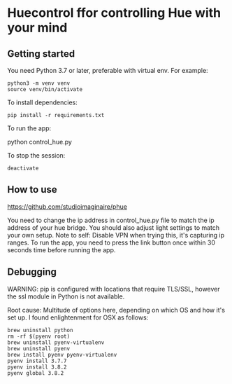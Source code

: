 # Huecontrol ffor controlling Hue with your mind

## Getting started

You need Python 3.7 or later, preferable with virtual env. For example:

```
python3 -m venv venv
source venv/bin/activate
```

To install dependencies:

````
pip install -r requirements.txt
````

To run the app:

python control_hue.py

To stop the session:

```
deactivate
```

## How to use

https://github.com/studioimaginaire/phue

You need to change the ip address in control_hue.py file to match the ip address of your hue bridge.
You should also adjust light settings to match your own setup.
Note to self: Disable VPN when trying this, it's capturing ip ranges.
To run the app, you need to press the link button once within 30 seconds time before running the app.

## Debugging

WARNING: pip is configured with locations that require TLS/SSL, however the ssl module in Python is not available.

Root cause: Multitude of options here, depending on which OS and how it's set up. I found enlightenment for OSX as follows:

```
brew uninstall python
rm -rf $(pyenv root)
brew uninstall pyenv-virtualenv   
brew uninstall pyenv
brew install pyenv pyenv-virtualenv
pyenv install 3.7.7
pyenv install 3.8.2
pyenv global 3.8.2
```

